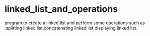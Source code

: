 linked_list_and_operations
==========================

program to create a linked list and perform some operations such as :splitting linked list,concatenating linked list,displaying linked list.
